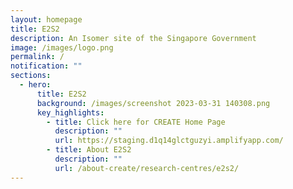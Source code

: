 ```yaml
---
layout: homepage
title: E2S2
description: An Isomer site of the Singapore Government
image: /images/logo.png
permalink: /
notification: ""
sections:
  - hero:
      title: E2S2
      background: /images/screenshot 2023-03-31 140308.png
      key_highlights:
        - title: Click here for CREATE Home Page
          description: ""
          url: https://staging.d1q14glctguzyi.amplifyapp.com/
        - title: About E2S2
          description: ""
          url: /about-create/research-centres/e2s2/
---
```

